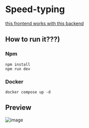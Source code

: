 
# Speed-typing

[this frontend works with this backend](https://github.com/ttodoshi/speed-typing-backend)

## How to run it???)
### Npm

```shell
npm install
npm run dev
```

### Docker

```shell
docker compose up -d
```
## Preview

![image](https://github.com/denischagin/speed-typing-new/assets/98116130/dafef598-f45f-4910-a83c-712f75897d9a)
